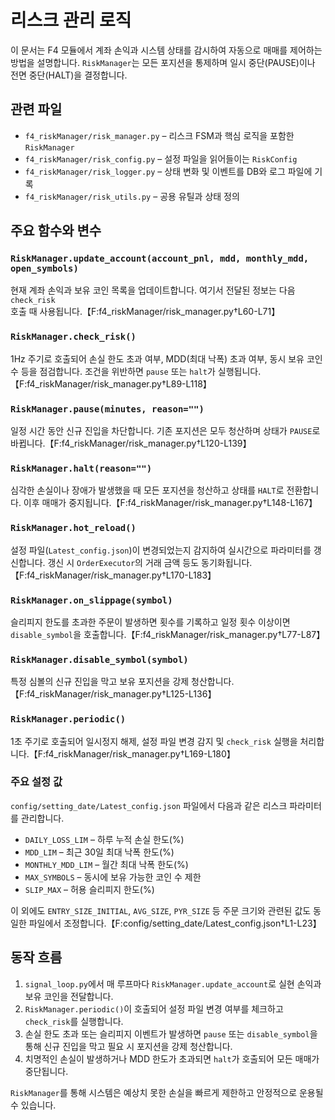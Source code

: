 # 리스크 관리 로직

이 문서는 F4 모듈에서 계좌 손익과 시스템 상태를 감시하여 자동으로 매매를 제어하는 방법을 설명합니다. `RiskManager`는 모든 포지션을 통제하며 일시 중단(PAUSE)이나 전면 중단(HALT)을 결정합니다.

## 관련 파일
- `f4_riskManager/risk_manager.py` – 리스크 FSM과 핵심 로직을 포함한 `RiskManager`
- `f4_riskManager/risk_config.py` – 설정 파일을 읽어들이는 `RiskConfig`
- `f4_riskManager/risk_logger.py` – 상태 변화 및 이벤트를 DB와 로그 파일에 기록
- `f4_riskManager/risk_utils.py` – 공용 유틸과 상태 정의

## 주요 함수와 변수

### `RiskManager.update_account(account_pnl, mdd, monthly_mdd, open_symbols)`
현재 계좌 손익과 보유 코인 목록을 업데이트합니다. 여기서 전달된 정보는 다음 `check_risk` 호출 때 사용됩니다.【F:f4_riskManager/risk_manager.py†L60-L71】

### `RiskManager.check_risk()`
1Hz 주기로 호출되어 손실 한도 초과 여부, MDD(최대 낙폭) 초과 여부, 동시 보유 코인 수 등을 점검합니다. 조건을 위반하면 `pause` 또는 `halt`가 실행됩니다.【F:f4_riskManager/risk_manager.py†L89-L118】

### `RiskManager.pause(minutes, reason="")`
일정 시간 동안 신규 진입을 차단합니다. 기존 포지션은 모두 청산하며 상태가 `PAUSE`로 바뀝니다.【F:f4_riskManager/risk_manager.py†L120-L139】

### `RiskManager.halt(reason="")`
심각한 손실이나 장애가 발생했을 때 모든 포지션을 청산하고 상태를 `HALT`로 전환합니다. 이후 매매가 중지됩니다.【F:f4_riskManager/risk_manager.py†L148-L167】

### `RiskManager.hot_reload()`

설정 파일(`Latest_config.json`)이 변경되었는지 감지하여 실시간으로 파라미터를 갱신합니다. 갱신 시 `OrderExecutor`의 거래 금액 등도 동기화됩니다.【F:f4_riskManager/risk_manager.py†L170-L183】
### `RiskManager.on_slippage(symbol)`
슬리피지 한도를 초과한 주문이 발생하면 횟수를 기록하고 일정 횟수 이상이면 `disable_symbol`을 호출합니다.【F:f4_riskManager/risk_manager.py†L77-L87】

### `RiskManager.disable_symbol(symbol)`
특정 심볼의 신규 진입을 막고 보유 포지션을 강제 청산합니다.【F:f4_riskManager/risk_manager.py†L125-L136】

### `RiskManager.periodic()`
1초 주기로 호출되어 일시정지 해제, 설정 파일 변경 감지 및 `check_risk` 실행을 처리합니다.【F:f4_riskManager/risk_manager.py†L169-L180】


### 주요 설정 값
`config/setting_date/Latest_config.json` 파일에서 다음과 같은 리스크 파라미터를 관리합니다.
- `DAILY_LOSS_LIM` – 하루 누적 손실 한도(%)
- `MDD_LIM` – 최근 30일 최대 낙폭 한도(%)
- `MONTHLY_MDD_LIM` – 월간 최대 낙폭 한도(%)
- `MAX_SYMBOLS` – 동시에 보유 가능한 코인 수 제한
- `SLIP_MAX` – 허용 슬리피지 한도(%)

이 외에도 `ENTRY_SIZE_INITIAL`, `AVG_SIZE`, `PYR_SIZE` 등 주문 크기와 관련된 값도 동일한 파일에서 조정합니다.【F:config/setting_date/Latest_config.json†L1-L23】

## 동작 흐름
1. `signal_loop.py`에서 매 루프마다 `RiskManager.update_account`로 실현 손익과 보유 코인을 전달합니다.
2. `RiskManager.periodic()`이 호출되어 설정 파일 변경 여부를 체크하고 `check_risk`를 실행합니다.
3. 손실 한도 초과 또는 슬리피지 이벤트가 발생하면 `pause` 또는 `disable_symbol`을 통해 신규 진입을 막고 필요 시 포지션을 강제 청산합니다.
4. 치명적인 손실이 발생하거나 MDD 한도가 초과되면 `halt`가 호출되어 모든 매매가 중단됩니다.

`RiskManager`를 통해 시스템은 예상치 못한 손실을 빠르게 제한하고 안정적으로 운용될 수 있습니다.
